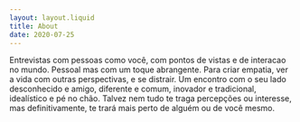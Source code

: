 ```yaml
---
layout: layout.liquid
title: About
date: 2020-07-25
---
```


Entrevistas com pessoas como você, com pontos de vistas e de interacao no mundo. Pessoal mas com um toque abrangente. Para criar empatia, ver a vida com outras perspectivas, e se distrair. Um encontro com o seu lado desconhecido e amigo, diferente e comum, inovador e tradicional, idealístico e pé no chão. Talvez nem tudo te traga percepções ou interesse, mas definitivamente, te trará mais perto de alguém ou de você mesmo.
